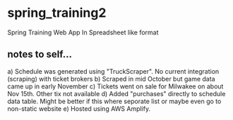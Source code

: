 # spring_training2
Spring Training Web App In Spreadsheet like format


## notes to self...

a) Schedule was generated using "TruckScraper".  No current integration (scraping) with ticket brokers
b) Scraped in mid October but game data came up in early November
c) Tickets went on sale for Milwakee on about Nov 15th.  Other tix not available
d) Added "purchases" directly to schedule data table.  Might be better if this where seporate list or maybe even go to non-static website
e) Hosted using AWS Amplify.




